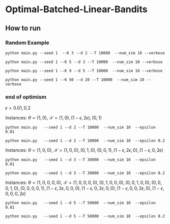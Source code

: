 # Optimal-Batched-Linear-Bandits

## How to run

### Random Example

`python main.py --seed 1  --K 3 --d 2 --T 10000  --num_sim 10 --verbose`

`python main.py --seed 1 --K 5 --d 3 --T 10000  --num_sim 10 --verbose`

`python main.py --seed 1 --K 9 --d 5 --T 10000  --num_sim 10 --verbose`

`python main.py --seed 1 --K 50 --d 20 --T 10000  --num_sim 10 --verbose`

### end of optimism

$\epsilon=0.01,0.2$

Instances: $\theta=(1,0)$, $\mathcal X=(1,0),(1-\epsilon,2\epsilon),(0,1)$

`python main.py   --seed 1 --d 2 --T 10000  --num_sim 10  --epsilon 0.01`

`python main.py   --seed 1 --d 2 --T 10000  --num_sim 10  --epsilon 0.2`

Instances: $\theta=(1,0,0)$, $\mathcal X=(1,0,0),(0,1,0),(0,0,1),(1-\epsilon,2\epsilon,0),(1-\epsilon,0,2\epsilon)$

`python main.py   --seed 1 --d 3 --T 30000  --num_sim 10  --epsilon 0.01`

`python main.py   --seed 1 --d 3 --T 30000  --num_sim 10  --epsilon 0.2`

Instances: $\theta=(1,0,0,0,0)$, $\mathcal X=(1,0,0,0,0),(0,1,0,0,0),(0,0,1,0,0),(0,0,0,1,0),(0,0,0,0,1),(1-\epsilon,2\epsilon,0,0,0),(1-\epsilon,0,2\epsilon,0,0),(1-\epsilon,0,0,2\epsilon,0),(1-\epsilon,0,0,0,2\epsilon)$

`python main.py   --seed 1 --d 5 --T 50000  --num_sim 10  --epsilon 0.01`

`python main.py   --seed 1 --d 5 --T 50000  --num_sim 10  --epsilon 0.2`
